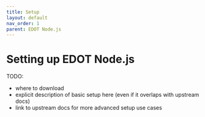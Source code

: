 ```yaml
---
title: Setup
layout: default
nav_order: 1
parent: EDOT Node.js
---
```


# Setting up EDOT Node.js

TODO:
- where to download
- explicit description of basic setup here (even if it overlaps with upstream docs)
- link to upstream docs for more advanced setup use cases